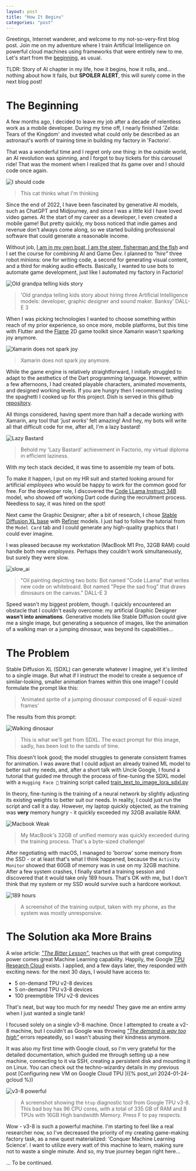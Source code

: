 ```yaml
---
layout: post
title: "How It Begins"
categories: "post"
---
```


Greetings, Internet wanderer, and welcome to my not-so-very-first blog post. Join me on my adventure where I train Artificial Intelligence on powerful cloud machines using frameworks that were entirely new to me. Let's start from the [beginning](/assets/2024-01-26/lotr_so_it_begins.gif), as usual.

<div class="spoiler">
<span class="normal-text">TLDR: Story of AI chapter in my life, how it begins, how it rolls, and...</span>
<span class="hidden-text">nothing about how it fails, but <b>SPOILER ALERT</b>, this will surely come in the next blog post!</span>
</div>

# The Beginning 

A few months ago, I decided to leave my job after a decade of relentless work as a mobile developer. During my time off, I nearly finished 'Zelda: Tears of the Kingdom' and invested what could only be described as an astronaut's worth of training time in building my factory in 'Factorio'.

That was a wonderful time and I regret only one thing: in the outside world, an AI revolution was spinning, and I forgot to buy tickets for this carousel ride! That was the moment when I realized that its game over and I should code once again.

![I should code](/assets/2024-01-26/i_should_code.jpg)
> This cat thinks what I'm thinking

Since the end of 2022, I have been fascinated by generative AI models, such as ChatGPT and Midjourney, and since I was a little kid I have loved video games. At the start of my career as a developer, I even created a mobile game! But pretty quickly, my boss noticed that indie games and revenue don't always come along, so we started building professional software that could generate a reasonable income.

Without job, [I am in my own boat, I am the steer, fisherman and the fish](https://youtu.be/sw9ETYHtzis?si=XltmWlemUTS7iZwF&t=35) and I set the course for combining AI and Game Dev. I planned to _"hire"_ three robot minions: one for writing code, a second for generating visual content, and a third for making audio effects. Basically, I wanted to use bots to automate game development, just like I automated my factory in Factorio!


![Old grandpa telling kids story](/assets/2024-01-26/3_devs.jpeg)
>'Old grandpa telling kids story about hiring three Artificial Intelligence models: developer, graphic designer and sound maker. Banksy' DALL-E 3


When I was picking technologies I wanted to choose something within reach of my prior experience, so once more, mobile platforms, but this time with Flutter and the [Flame](https://docs.flame-engine.org/) 2D game toolkit since Xamarin wasn't sparking joy anymore.

![Xamarin does not spark joy](/assets/2024-01-26/xamarin_sparks_joy.jpg)
> Xamarin does not spark joy anymore.

While the game engine is relatively straightforward, I initially struggled to adapt to the aesthetics of the Dart programming language. However, within a few afternoons, I had created playable characters, animated movements, and designed working levels. If you are hungry then I recommend tasting the spaghetti I cooked up for this project. Dish is served in this github [repository](https://github.com/PawKanarek/dino).

All things considered, having spent more than half a decade working with Xamarin, any tool that _'just&nbsp;works'_ felt amazing! And hey, my bots will write all that difficult code for me, after all, I'm a lazy bastard!


![Lazy Bastard](/assets/2024-01-26/lazy_bastard.png)
> Behold my 'Lazy Bastard' achievement in Factorio, my virtual diploma in efficient laziness.


With my tech stack decided, it was time to assemble my team of bots.

To make it happen, I put on my HR suit and started looking around for artificial _employees_ who would be happy to work for the common good for free. For the developer role, I discovered the [Code LLama Instruct 34B](https://huggingface.co/codellama/CodeLlama-34b-Instruct-hf) model, who showed off working Dart code during the recruitment process. Needless to say, it was hired on the spot! 

Next came the Graphic Designer; after a bit of research, I chose [Stable Diffusion XL base](https://huggingface.co/stabilityai/stable-diffusion-xl-base-1.0) with [Refiner](https://huggingface.co/stabilityai/stable-diffusion-xl-refiner-1.0) models. I just had to follow the tutorial from the `Model Card` tab and I could generate any high-quality graphics that I could ever imagine.

I was pleased because my workstation (MacBook M1 Pro, 32GB RAM) could handle both new _employees_. Perhaps they couldn't work simultaneously, but surely they were slow.


![slow_ai](/assets/2024-01-26/slow_ai.jpeg)
> "Oil painting depicting two bots: Bot named "Code LLama" that writes new code on whiteboard. Bot named "Pepe the sad frog" that draws dinosaurs on the canvas."  DALL-E 3


Speed wasn't my biggest problem, though. I quickly encountered an obstacle that I couldn't easily overcome: my artificial Graphic Designer __wasn't into animations__. Generative models like Stable Diffusion could give me a single image, but generating a sequence of images, like the animation of a walking man or a jumping dinosaur, was beyond its capabilities...

# The Problem

Stable Diffusion XL (SDXL) can generate whatever I imagine, yet it's limited to a single image. But what if I instruct the model to create a sequence of similar-looking, smaller animation frames within this one image? I could formulate the prompt like this: 

> 'Animated sprite of a jumping dinosaur composed of 6 equal-sized frames' 

The results from this prompt:

![Walking dinosaur](/assets/2024-01-26/walking_dinosaur.jpeg)
> This is what we'll get from SDXL. The exact prompt for this image, sadly, has been lost to the sands of time.

This doesn't look good; the model struggles to generate consistent frames for animation. I was aware that I could adjust an already trained ML model to better suit my needs, and, after a short talk with Uncle Google, I found a tutorial that guided me through the process of fine-tuning the SDXL model with a `Hugging Face 🤗` training script called [train_text_to_image_lora_sdxl.py](https://github.com/huggingface/diffusers/blob/457abdf2cf31956a15df7233187b0b358307c7d1/examples/text_to_image/train_text_to_image_lora_sdxl.py)

In theory, fine-tuning is the training of a neural network by slightly adjusting its existing weights to better suit our needs. In reality, I could just run the script and call it a day. However, my laptop quickly objected, as the training was **very** memory hungry - it quickly exceeded my 32GB available RAM. 


![Macbook Weak](/assets/2024-01-26/macbook_weak.png)
> My MacBook's  32GB of unified memory was quickly exceeded during the training process. That's a byte-sized challenge!


After negotiating with macOS, I managed to 'borrow' some memory from the SSD - or at least that's what I think happened, because the `Activity Monitor` showed that 60GB of memory was in use on my 32GB machine. After a few system crashes, I finally started a training session and discovered that it would take only 189 hours. That's OK with me, but I don't think that my system or my SSD would survive such a hardcore workout.

![189 hours](/assets/2024-01-26/189_h.png)
> A screenshot of the training output, taken with my phone, as the system was mostly unresponsive. 

# The Solution aka More Brains

A wise article: _["The Bitter Lesson"](http://www.incompleteideas.net/IncIdeas/BitterLesson.html)_, teaches us that with great computing power comes great Machine Learning capability. Happily, the Google [TPU Research Cloud](https://sites.research.google/trc/about/) exists. I applied, and a few days later, they responded with exciting news: for the next 30 days, I would have access to:
- 5 on-demand TPU v2-8 devices
- 5 on-demand TPU v3-8 devices
- 100 preemptible TPU v2-8 devices

That's neat, but way too much for my needs! They gave me an entire army when I just wanted a single tank!

I focused solely on a single v3-8 machine. Once I attempted to create a v2-8 machine, but I couldn't as Google was throwing _["The demand is way too high"](/assets/2024-01-26/the_demand.jpeg)_ errors repeatedly, so I wasn't abusing their kindness anymore. 

It was also my first time with Google cloud, so I'm very grateful for the detailed documentation, which guided me through setting up a new machine, connecting to it via SSH, creating a persistent disk and mounting it on Linux. You can check out the techno-wizardry details in my previous post [Configuring new VM on Google Cloud TPU
]({% post_url 2024-01-24-gcloud %})

![v3-8 powerful](/assets/2024-01-26/htop_v3-8.png)
> A screenshot showing the `htop` diagnostic tool from Google TPU v3-8. This bad boy has 96 CPU cores, with a total of 335 GB of RAM and 8 TPUs with 16GB High bandwidth Memory. Press F to pay respects.

Wow - v3-8 is such a powerful machine. I'm starting to feel like a real researcher now, so I've decreased the priority of my creating game-making factory task, as a new quest materialized: 'Conquer Machine Learning Science'. I want to utilize every watt of this machine to learn, making sure not to waste a single minute. And so, my true journey began right here...

... To be continued.
